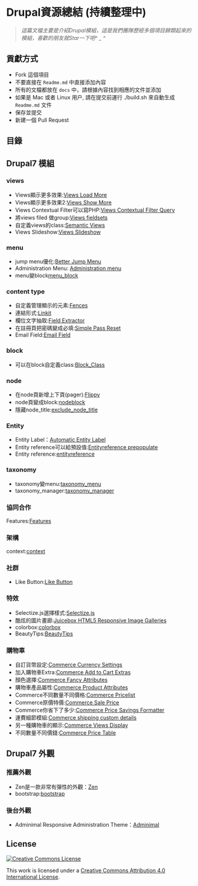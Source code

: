 Drupal資源總結 (持續整理中)
=====================



> *這篇文檔主要是介紹Drupal模組，這是我們團隊歷經多個項目歸類起來的模組，喜歡的朋友就Star一下吧^ _ ^*



## 貢獻方式

+ Fork 這個項目
+ 不要直接在 `Readme.md` 中直接添加內容
+ 所有的文檔都放在 `docs` 中，請根據內容找到相應的文件並添加
+ 如果是 Mac 或者 Linux 用户, 請在提交前運行 ./build.sh 來自動生成 `Readme.md` 文件
+ 保存並提交
+ 新建一個 Pull Request

## 目錄

<!-- START doctoc -->
<!-- END doctoc -->


## Drupal7 模組

### views

+ Views顯示更多效果:[Views Load More](https://www.drupal.org/project/views_load_more)
+ Views顯示更多效果2:[Views Show More](https://www.drupal.org/project/views_show_more)
+ Views Contextual Filter可以寫PHP:[Views Contextual Filter Query](https://www.drupal.org/project/views_contextual_filter_query)
+ 將views filed 做group:[Views fieldsets](https://www.drupal.org/project/views_fieldsets)
+ 自定義views的class:[Semantic Views](https://www.drupal.org/project/semanticviews)
+ Views Slideshow:[Views Slideshow](https://www.drupal.org/project/views_slideshow)

### menu
+ jump menu優化:[Better Jump Menu](https://www.drupal.org/project/better_jump_menu)
+ Administration Menu: [Administration menu](https://www.drupal.org/project/admin_menu)
+ menu變block[menu_block](https://www.drupal.org/project/menu_block)

### content type
+ 自定義管理顯示的元素:[Fences](https://www.drupal.org/project/fences)
+ 連結形式:[Linkit](https://www.drupal.org/project/linkit)
+ 欄位文字抽取:[Field Extractor](https://www.drupal.org/project/field_extractor)
+ 在註冊頁把密碼變成必填:[Simple Pass Reset](https://www.drupal.org/project/simple_pass_reset)
+ Email Field:[Email Field](https://www.drupal.org/project/email)

### block

+ 可以在block自定義class:[Block_Class](https://www.drupal.org/project/block_class)

### node

+ 在node頁新增上下頁(pager):[Flippy](https://www.drupal.org/project/flippy)
+ node頁變成block:[nodeblock](https://www.drupal.org/project/nodeblock)
+ 隱藏node_title:[exclude_node_title](https://www.drupal.org/project/exclude_node_title)

### Entity 

+ Entity Label：[Automatic Entity Label](https://www.drupal.org/project/auto_entitylabel)
+ Entity reference可以給預設值:[Entityreference prepopulate](https://www.drupal.org/project/entityreference_prepopulate)
+ Entity reference:[entityreference](http://www.drupalla.com/project/entityreference)

### taxonomy
+ taxonomy變menu:[taxonomy_menu](https://www.drupal.org/project/taxonomy_menu)
+ taxonomy_manager:[taxonomy_manager](https://www.drupal.org/project/taxonomy_manager)

### 協同合作
Features:[Features](https://www.drupal.org/project/features)

### 架構
context:[context](https://www.drupal.org/project/context)

### 社群

+ Like Button:[Like Button](https://www.drupal.org/project/likebtn)

### 特效
+ Selectize.js選擇樣式:[Selectize.js](https://www.drupal.org/project/selectize)
+ 酷炫的圖片畫廊:[Juicebox HTML5 Responsive Image Galleries](https://www.drupal.org/project/juicebox)
+ colorbox:[colorbox](https://www.drupal.org/project/colorbox)
+ BeautyTips:[BeautyTips](https://www.drupal.org/project/beautytips)


### 購物車

+ 自訂貨幣設定:[Commerce Currency Settings](https://www.drupal.org/project/commerce_currency_settings)
+ 加入購物車Extra:[Commerce Add to Cart Extras](https://www.drupal.org/project/commerce_add_to_cart_extras)
+ 顏色選擇:[Commerce Fancy Attributes](https://www.drupal.org/project/commerce_fancy_attributes)
+ 購物車產品屬性:[Commerce Product Attributes](https://www.drupal.org/project/commerce_product_attributes)
+ Commerce不同數量不同價格:[Commerce Pricelist](https://www.drupal.org/project/commerce_pricelist)
+ Commerce原價特價:[Commerce Sale Price](https://www.drupal.org/project/commerce_saleprice)
+ Commerce你省下了多少:[Commerce Price Savings Formatter](https://www.drupal.org/project/commerce_price_savings_formatter)
+ 運費細節模組:[Commerce shipping custom details](https://www.drupal.org/project/commerce_shipping_cd)
+ 另一種購物車的顯示:[Commerce Views Display](https://www.drupal.org/project/commerce_views_display)
+ 不同數量不同價錢:[Commerce Price Table](https://www.drupal.org/project/commerce_price_table)


## Drupal7 外觀

### 推薦外觀
+ Zen是一款非常有彈性的外觀：[Zen](https://www.drupal.org/project/zen)
+ bootstrap:[bootstrap](https://www.drupal.org/project/bootstrap)

### 後台外觀
+ Adminimal Responsive Administration Theme：[Adminimal](https://www.drupal.org/project/adminimal_theme)



## License

[![Creative Commons License](http://i.creativecommons.org/l/by/4.0/88x31.png)](http://creativecommons.org/licenses/by/4.0/)

This work is licensed under a [Creative Commons Attribution 4.0 International License](http://creativecommons.org/licenses/by/4.0/).


